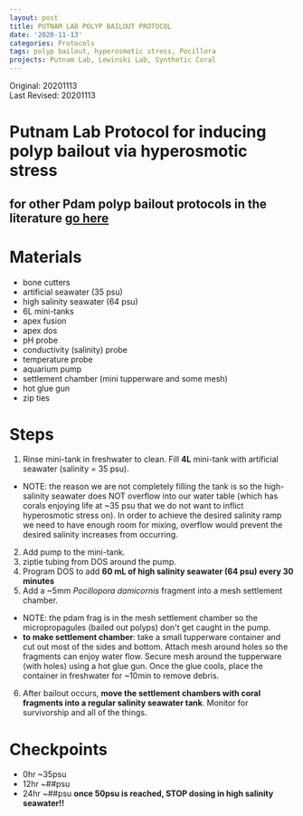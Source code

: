 ```yaml
---
layout: post
title: PUTNAM LAB POLYP BAILOUT PROTOCOL
date: '2020-11-13'
categories: Protocols
tags: polyp bailout, hyperosmotic stress, Pocillora
projects: Putnam Lab, Lewinski Lab, Synthetic Coral
---
```


Original: 20201113  
Last Revised: 20201113  

# Putnam Lab Protocol for inducing polyp bailout via hyperosmotic stress

## for other Pdam polyp bailout protocols in the literature [go here](https://github.com/thesyntheticcoral/SynCoral_Protocols/blob/master/Polyp_Bailout/polyp_bailout_protocols.md)

# Materials
- bone cutters
- artificial seawater (35 psu)
- high salinity seawater (64 psu)
- 6L mini-tanks
- apex fusion
- apex dos
- pH probe
- conductivity (salinity) probe
- temperature probe
- aquarium pump
- settlement chamber (mini tupperware and some mesh)
- hot glue gun
- zip ties

# Steps
1. Rinse mini-tank in freshwater to clean. Fill **4L** mini-tank with artificial seawater (salinity = 35 psu).
- NOTE: the reason we are not completely filling the tank is so the high-salinity seawater does NOT overflow into our water table (which has corals enjoying life at ~35 psu that we do not want to inflict hyperosmotic stress on). In order to achieve the desired salinity ramp we need to have enough room for mixing, overflow would prevent the desired salinity increases from occurring.
2. Add pump to the mini-tank.
3. ziptie tubing from DOS around the pump.
4. Program DOS to add **60 mL of high salinity seawater (64 psu) every 30 minutes**
5. Add a ~5mm *Pocillopora damicornis* fragment into a mesh settlement chamber.
- NOTE: the pdam frag is in the mesh settlement chamber so the micropropagules (bailed out polyps) don't get caught in the pump.
- **to make settlement chamber**: take a small tupperware container and cut out most of the sides and bottom. Attach mesh around holes so the fragments can enjoy water flow. Secure mesh around the tupperware (with holes) using a hot glue gun. Once the glue cools, place the container in freshwater for ~10min to remove debris.
6. After bailout occurs, **move the settlement chambers with coral fragments into a regular salinity seawater tank**. Monitor for survivorship and all of the things.

# Checkpoints
- 0hr ~35psu
- 12hr ~##psu
- 24hr ~##psu
**once 50psu is reached, STOP dosing in high salinity seawater!!**
